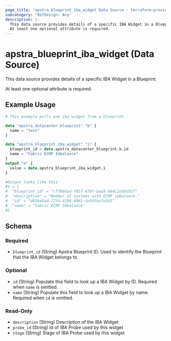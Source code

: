 ```yaml
---
page_title: "apstra_blueprint_iba_widget Data Source - terraform-provider-apstra"
subcategory: "RefDesign: Any"
description: |-
  This data source provides details of a specific IBA Widget in a Blueprint.
  At least one optional attribute is required.
---
```


# apstra_blueprint_iba_widget (Data Source)

This data source provides details of a specific IBA Widget in a Blueprint.

At least one optional attribute is required.


## Example Usage

```terraform
# This example pulls one iba widget from a blueprint

data "apstra_datacenter_blueprint" "b" {
  name = "test"
}

data "apstra_blueprint_iba_widget" "i" {
  blueprint_id = data.apstra_datacenter_blueprint.b.id
  name = "Fabric ECMP Imbalance"
}
output "o" {
  value = data.apstra_blueprint_iba_widget.i
}

#Output looks like this
#o = {
#  "blueprint_id" = "cff966ad-f85f-478f-bae5-b64c1e58d31f"
#  "description" = "Number of systems with ECMP imbalance."
#  "id" = "d03ba5ad-77f4-4198-8901-3c03fea7e341"
#  "name" = "Fabric ECMP Imbalance"
#}
```

<!-- schema generated by tfplugindocs -->
## Schema

### Required

- `blueprint_id` (String) Apstra Blueprint ID. Used to identify the Blueprint that the IBA Widget belongs to.

### Optional

- `id` (String) Populate this field to look up a IBA Widget by ID. Required when `name` is omitted.
- `name` (String) Populate this field to look up a IBA Widget by name. Required when `id` is omitted.

### Read-Only

- `description` (String) Description of the IBA Widget
- `probe_id` (String) Id of IBA Probe used by this widget
- `stage` (String) Stage of IBA Probe used by this widget
